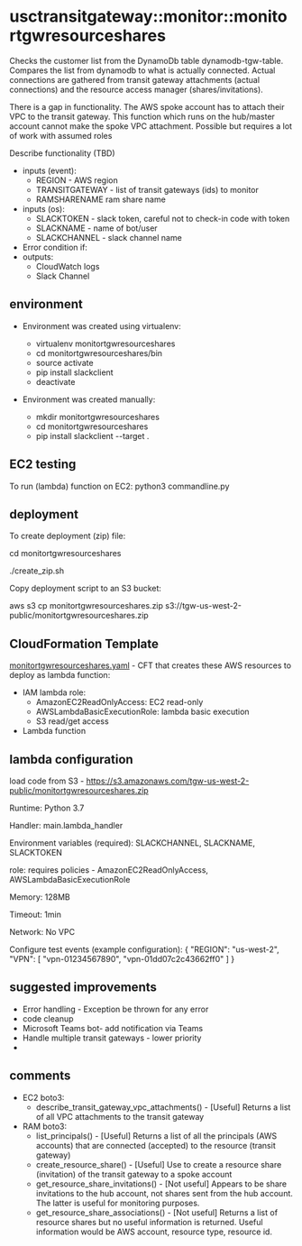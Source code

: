 # usctransitgateway::monitor::monitortgwresourceshares
Checks the customer list from the DynamoDb table dynamodb-tgw-table. Compares the list from dynamodb to what is actually connected. Actual connections are gathered from transit gateway attachments (actual connections) and the resource access manager (shares/invitations).

There is a gap in functionality.  The AWS spoke account has to attach their VPC to the transit gateway.  This function which runs on the hub/master account cannot make the spoke VPC attachment.  Possible but requires a lot of work with assumed roles


Describe functionality (TBD)
- inputs (event): 
  - REGION - AWS region
  - TRANSITGATEWAY - list of transit gateways (ids) to monitor
  - RAMSHARENAME ram share name
- inputs (os): 
  - SLACKTOKEN - slack token, careful not to check-in code with token
  - SLACKNAME - name of bot/user
  - SLACKCHANNEL - slack channel name
- Error condition if:
- outputs:
  - CloudWatch logs
  - Slack Channel

## environment
- Environment was created using virtualenv:
  - virtualenv monitortgwresourceshares
  - cd monitortgwresourceshares/bin
  - source activate
  - pip install slackclient
  - deactivate

- Environment was created manually:
  - mkdir monitortgwresourceshares
  - cd monitortgwresourceshares
  - pip install slackclient --target .


## EC2 testing
To run (lambda) function on EC2:
python3 commandline.py



## deployment
To create deployment (zip) file:

cd monitortgwresourceshares

./create_zip.sh


Copy deployment script to an S3 bucket:

aws s3 cp monitortgwresourceshares.zip s3://tgw-us-west-2-public/monitortgwresourceshares.zip


## CloudFormation Template
[monitortgwresourceshares.yaml](monitortgwresourceshares.yaml) - CFT that creates these AWS resources to deploy as lambda function:
- IAM lambda role: 
  - AmazonEC2ReadOnlyAccess: EC2 read-only
  - AWSLambdaBasicExecutionRole: lambda basic execution
  - S3 read/get access
- Lambda function


## lambda configuration
load code from S3 - https://s3.amazonaws.com/tgw-us-west-2-public/monitortgwresourceshares.zip

Runtime: Python 3.7

Handler: main.lambda_handler

Environment variables (required): SLACKCHANNEL, SLACKNAME, SLACKTOKEN

role: requires policies - AmazonEC2ReadOnlyAccess, AWSLambdaBasicExecutionRole

Memory: 128MB

Timeout: 1min

Network: No VPC

Configure test events (example configuration):
{
  "REGION": "us-west-2",
  "VPN": [
    "vpn-01234567890",
    "vpn-01dd07c2c43662ff0"
  ]
}


## suggested improvements
- Error handling - Exception be thrown for any error
- code cleanup
- Microsoft Teams bot- add notification via Teams
- Handle multiple transit gateways - lower priority
- 

## comments
- EC2 boto3:
  - describe_transit_gateway_vpc_attachments() - [Useful] Returns a list of all VPC attachments to the transit gateway
- RAM boto3:
  - list_principals() - [Useful] Returns a list of all the principals (AWS accounts) that are connected (accepted) to the resource (transit gateway)
  - create_resource_share() - [Useful] Use to create a resource share (invitation) of the transit gateway to a spoke account
  - get_resource_share_invitations() - [Not useful] Appears to be share invitations to the hub account, not shares sent from the hub account. The latter is useful for monitoring purposes.
  - get_resource_share_associations() - [Not useful] Returns a list of resource shares but no useful information is returned.  Useful information would be AWS account, resource type, resource id.

